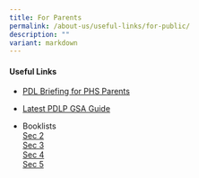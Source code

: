 ```yaml
---
title: For Parents
permalink: /about-us/useful-links/for-public/
description: ""
variant: markdown
---
```

<h4>Useful Links</h4>

*   [PDL Briefing for PHS Parents](/ndlp/ndlp-links/pld-briefing-for-phs-parents/)

*   [Latest PDLP GSA Guide](https://drive.google.com/drive/folders/1YjkQ6xaE9Sn4lCR8lVN6AVfIDQo1_oBb?usp=sharing)
*   Booklists<br>
	<a href="/files/Booklists/2024%20phs%20sec%202%20booklists.pdf">Sec 2<br>
	</a><a href="/files/Booklists/2024%20phs%20sec%203%20booklists.pdf">Sec 3<br>
	</a><a href="/files/Booklists/2024%20phs%20sec%204%20booklists.pdf">Sec 4<br>
	</a><a href="/files/Booklists/2024%20phs%20sec%205%20booklists.pdf">Sec 5<br>
		

</a>